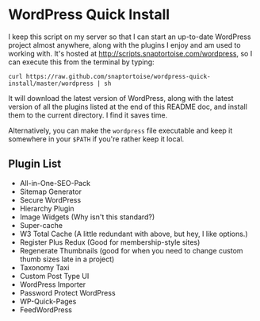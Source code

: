 WordPress Quick Install
=======================

I keep this script on my server so that I can start an up-to-date WordPress project almost anywhere, along with the plugins I enjoy and am used to working with.  It's hosted at http://scripts.snaptortoise.com/wordpress, so I can execute this from the terminal by typing:

`curl https://raw.github.com/snaptortoise/wordpress-quick-install/master/wordpress | sh`

It will download the latest version of WordPress, along with the latest version of all the plugins listed at the end of this README doc, and install them to the current directory.  I find it saves time.

Alternatively, you can make the `wordpress`  file executable and keep it somewhere in your `$PATH` if you're rather keep it local.

Plugin List
-----------
- All-in-One-SEO-Pack
- Sitemap Generator
- Secure WordPress
- Hierarchy Plugin
- Image Widgets (Why isn't this standard?)
- Super-cache
- W3 Total Cache (A little redundant with above, but hey, I like options.)
- Register Plus Redux (Good for membership-style sites)
- Regenerate Thumbnails (good for when you need to change custom thumb sizes late in a project)
- Taxonomy Taxi
- Custom Post Type UI 
- WordPress Importer
- Password Protect WordPress
- WP-Quick-Pages
- FeedWordPress
